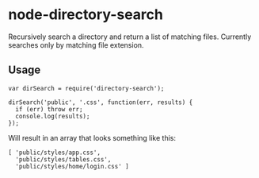 node-directory-search
=====================

Recursively search a directory and return a list of matching files.  Currently searches only by matching file extension.

## Usage

	var dirSearch = require('directory-search');

	dirSearch('public', '.css', function(err, results) {
	  if (err) throw err;
	  console.log(results);
	});

Will result in an array that looks something like this:

	[ 'public/styles/app.css',
	  'public/styles/tables.css',
	  'public/styles/home/login.css' ]